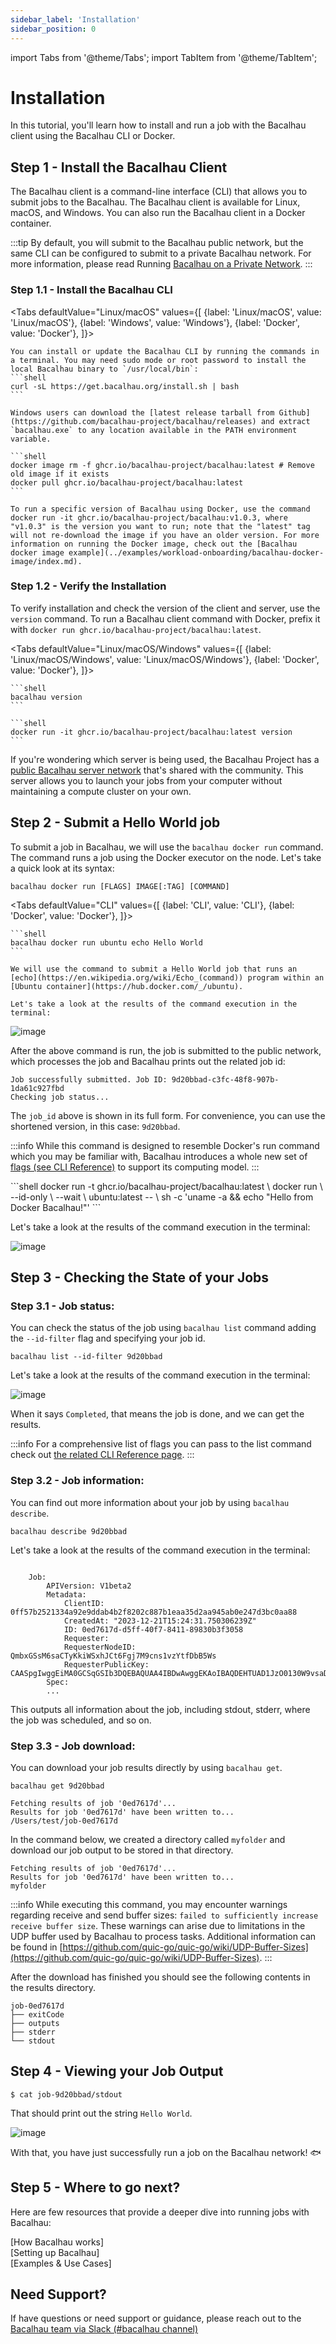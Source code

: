 ```yaml
---
sidebar_label: 'Installation'
sidebar_position: 0
---
```


import Tabs from '@theme/Tabs';
import TabItem from '@theme/TabItem';

# Installation

In this tutorial, you'll learn how to install and run a job with the Bacalhau client using the Bacalhau CLI or Docker.

## Step 1 - Install the Bacalhau Client

The Bacalhau client is a command-line interface (CLI) that allows you to submit jobs to the Bacalhau.  The Bacalhau client is available for Linux, macOS, and Windows. You can also run the Bacalhau client in a Docker container.

:::tip
By default, you will submit to the Bacalhau public network, but the same CLI can be configured to submit to a private Bacalhau network. For more information, please read Running [Bacalhau on a Private Network](../next-steps/private-cluster).
:::

### Step 1.1 - Install the Bacalhau CLI


<Tabs
defaultValue="Linux/macOS"
values={[
{label: 'Linux/macOS', value: 'Linux/macOS'},
{label: 'Windows', value: 'Windows'},
{label: 'Docker', value: 'Docker'},
]}>
<TabItem value="Linux/macOS">

    You can install or update the Bacalhau CLI by running the commands in a terminal. You may need sudo mode or root password to install the local Bacalhau binary to `/usr/local/bin`:
    ```shell
    curl -sL https://get.bacalhau.org/install.sh | bash
    ```

</TabItem>
<TabItem value="Windows">

    Windows users can download the [latest release tarball from Github](https://github.com/bacalhau-project/bacalhau/releases) and extract `bacalhau.exe` to any location available in the PATH environment variable.

</TabItem>
<TabItem value="Docker">

    ```shell
    docker image rm -f ghcr.io/bacalhau-project/bacalhau:latest # Remove old image if it exists
    docker pull ghcr.io/bacalhau-project/bacalhau:latest
    ```
    
    To run a specific version of Bacalhau using Docker, use the command docker run -it ghcr.io/bacalhau-project/bacalhau:v1.0.3, where "v1.0.3" is the version you want to run; note that the "latest" tag will not re-download the image if you have an older version. For more information on running the Docker image, check out the [Bacalhau docker image example](../examples/workload-onboarding/bacalhau-docker-image/index.md).
</TabItem>
</Tabs>


### Step 1.2 - Verify the Installation

To verify installation and check the version of the client and server, use the `version` command.
To run a Bacalhau client command with Docker, prefix it with `docker run ghcr.io/bacalhau-project/bacalhau:latest`.

<Tabs
defaultValue="Linux/macOS/Windows"
values={[
{label: 'Linux/macOS/Windows', value: 'Linux/macOS/Windows'},
{label: 'Docker', value: 'Docker'},
]}>
<TabItem value="Linux/macOS/Windows">

    ```shell
    bacalhau version
    ```

</TabItem>
<TabItem value="Docker">

    ```shell
    docker run -it ghcr.io/bacalhau-project/bacalhau:latest version
    ```

</TabItem>
</Tabs>

If you're wondering which server is being used, the Bacalhau Project has a [public Bacalhau server network](https://docs.bacalhau.org/#our-vision) that's shared with the community. This server allows you to launch your jobs from your computer without maintaining a compute cluster on your own.


## Step 2 - Submit a Hello World job

To submit a job in Bacalhau, we will use the `bacalhau docker run` command. The command runs a job using the Docker executor on the node. Let's take a quick look at its syntax:

```shell
bacalhau docker run [FLAGS] IMAGE[:TAG] [COMMAND]
```

<Tabs
defaultValue="CLI"
values={[
{label: 'CLI', value: 'CLI'},
{label: 'Docker', value: 'Docker'},
]}>
<TabItem value="CLI">

    ```shell
    bacalhau docker run ubuntu echo Hello World
    ```

    We will use the command to submit a Hello World job that runs an [echo](https://en.wikipedia.org/wiki/Echo_(command)) program within an [Ubuntu container](https://hub.docker.com/_/ubuntu).

    Let's take a look at the results of the command execution in the terminal: 

![image](../../static/img/Installation/bacalhau-docker-run1.png 'bacalhau-docker-run1')

After the above command is run, the job is submitted to the public network, which processes the job and Bacalhau prints out the related job id:

```
Job successfully submitted. Job ID: 9d20bbad-c3fc-48f8-907b-1da61c927fbd
Checking job status...
```

The `job_id` above is shown in its full form. For convenience, you can use the shortened version, in this case: `9d20bbad`. 

:::info
While this command is designed to resemble Docker's run command which you may be familiar with, Bacalhau introduces a whole new set of [flags (see CLI Reference)](https://docs.bacalhau.org/all-flags#docker-run) to support its computing model.
:::

</TabItem>
<TabItem value="Docker">
```shell
docker run -t ghcr.io/bacalhau-project/bacalhau:latest \ 
                docker run \  
                --id-only \  
                --wait \  
                ubuntu:latest -- \ 
                sh -c 'uname -a && echo "Hello from Docker Bacalhau!"'
```

Let's take a look at the results of the command execution in the terminal:

![image](../../static/img/Installation/docker-run1.png 'docker-run')

</TabItem>
</Tabs>


## Step 3 - Checking the State of your Jobs

### Step 3.1 - Job status: 

You can check the status of the job using `bacalhau list` command adding the `--id-filter` flag and specifying your job id.


```shell
bacalhau list --id-filter 9d20bbad
```
Let's take a look at the results of the command execution in the terminal: 

![image](../../static/img/Installation/bacalhau-list1.png 'bacalhau-list')

When it says `Completed`, that means the job is done, and we can get the results.

:::info
For a comprehensive list of flags you can pass to the list command check out [the related CLI Reference page](../all-flags#list).
:::

### Step 3.2 - Job information: 

You can find out more information about your job by using `bacalhau describe`.

```shell
bacalhau describe 9d20bbad
```
Let's take a look at the results of the command execution in the terminal: 

```shell

    Job:
        APIVersion: V1beta2
        Metadata:
            ClientID: 0ff57b2521334a92e9ddab4b2f8202c887b1eaa35d2aa945ab0e247d3bc0aa88
            CreatedAt: "2023-12-21T15:24:31.750306239Z"
            ID: 0ed7617d-d5ff-40f7-8411-89830b3f3058
            Requester:
            RequesterNodeID: QmbxGSsM6saCTyKkiWSxhJCt6Fgj7M9cns1vzYtfDbB5Ws
            RequesterPublicKey: CAASpgIwggEiMA0GCSqGSIb3DQEBAQUAA4IBDwAwggEKAoIBAQDEHTUAD1JzO0130W9vsaDGhU0PVgpcNjG3fYlE0sJ1BiBWENFuP4jx3Q9alcjNGhdRFdju0Mb/fidTOtJcPhxTdb+H6JxFP6HsADGes9jU4ylBU2SL2vfdb0KXzKdXjNHGGf4BuCGTcH07Oqxp209diK/cT7takL2fLjcgs1tM+6PzlfGzFqCPxvh9Sa0ek34mdmHjcp1XH8yjF1OKOuHvD+pYphqvOBL/2LEN+EBC4fz/QUnhUajCmKYO83MJcNUXSGxb4AN6K3DpVV+cJph7fj9ADdP7i996o2S4Gkz8W4Wpt/jICaPpkUjmyU3Jgcw7MHkZaYEzWxnnO2J936+pAgMBAAE=
        Spec:
        ...

```

This outputs all information about the job, including stdout, stderr, where the job was scheduled, and so on.

### Step 3.3 - Job download: 

You can download your job results directly by using `bacalhau get`. 


```shell
bacalhau get 9d20bbad
```

```shell
Fetching results of job '0ed7617d'...
Results for job '0ed7617d' have been written to...
/Users/test/job-0ed7617d
```

In the command below, we created a directory called `myfolder` and download our job output to be stored in that directory.

```shell
Fetching results of job '0ed7617d'...
Results for job '0ed7617d' have been written to...
myfolder
```

:::info
While executing this command, you may encounter warnings regarding receive and send buffer sizes: `failed to sufficiently increase receive buffer size`. These warnings can arise due to limitations in the UDP buffer used by Bacalhau to process tasks. Additional information can be found in [https://github.com/quic-go/quic-go/wiki/UDP-Buffer-Sizes](https://github.com/quic-go/quic-go/wiki/UDP-Buffer-Sizes). 
:::

After the download has finished you should see the following contents in the results directory.

```shell
job-0ed7617d
├── exitCode
├── outputs
├── stderr
└── stdout
```

## Step 4 - Viewing your Job Output

```shell
$ cat job-9d20bbad/stdout
```

That should print out the string `Hello World`.

![image](../../static/img/Installation/cat-jobid1.png 'cat-jobid')

With that, you have just successfully run a job on the Bacalhau network! :fish:

## Step 5 - Where to go next?

Here are few resources that provide a deeper dive into running jobs with Bacalhau:

 [How Bacalhau works]  
 [Setting up Bacalhau]  
 [Examples & Use Cases]  


## Need Support?

If have questions or need support or guidance, please reach out to the [Bacalhau team via Slack (#bacalhau channel)](https://bit.ly/bacalhau-project-slack)